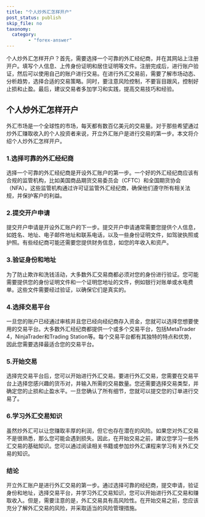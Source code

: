 ```yaml
---
title: "个人炒外汇怎样开户"
post_status: publish
skip_file: no
taxonomy:
  category:
        - "forex-answer"
---
```


个人炒外汇怎样开户？首先，需要选择一个可靠的外汇经纪商，并在其网站上注册开户。填写个人信息、上传身份证明和居住证明等文件。注册完成后，进行账户验证，然后可以使用自己的账户进行交易。在进行外汇交易前，需要了解市场动态、分析趋势，选择合适的交易策略。同时，要注意风险控制，不要盲目跟风，控制好止损和止盈。最后，建议交易者多加学习和实践，提高交易技巧和经验。

## 个人炒外汇怎样开户

外汇市场是一个全球性的市场，每天都有数百亿美元的交易量。对于那些希望通过炒外汇赚取收入的个人投资者来说，开立外汇账户是进行交易的第一步。本文将介绍个人炒外汇怎样开户。

### 1.选择可靠的外汇经纪商

选择一个可靠的外汇经纪商是开设外汇账户的第一步。一个好的外汇经纪商应该有合规的监管机构，比如美国商品期货交易委员会（CFTC）和全国期货协会（NFA）。这些监管机构通过许可证监管外汇经纪商，确保他们遵守所有相关法规，并保护客户的利益。

### 2.提交开户申请

提交开户申请是开设外汇账户的下一步。提交开户申请通常需要您提供个人信息，如姓名、地址、电子邮件地址和联系电话，以及一些身份证明文件，如驾驶执照或护照。有些经纪商可能还需要您提供财务信息，如您的年收入和资产。

### 3.验证身份和地址

为了防止欺诈和洗钱活动，大多数外汇交易商都必须对您的身份进行验证。您可能需要提供您的身份证明文件和一个证明您地址的文件，例如银行对账单或水电费单。这些文件需要经过验证，以确保它们是真实的。

### 4.选择交易平台

一旦您的账户已经通过审核并且您已经向经纪商存入资金，您就可以选择您想要使用的交易平台。大多数外汇经纪商都提供一个或多个交易平台，包括MetaTrader 4，NinjaTrader和Trading Station等。每个交易平台都有其独特的特点和优势，因此您需要选择最适合您的交易平台。

### 5.开始交易

选择完交易平台后，您可以开始进行外汇交易。要进行外汇交易，您需要在交易平台上选择您感兴趣的货币对，并输入所需的交易数量。您还需要选择交易类型，并确定您的止损和止盈水平。一旦您确认了所有细节，您就可以提交您的订单进行交易了。

### 6.学习外汇交易知识

虽然炒外汇可以让您赚取丰厚的利润，但它也存在潜在的风险。如果您对外汇交易不是很熟悉，那么您可能会遇到损失。因此，在开始交易之前，建议您学习一些外汇交易的基础知识。您可以通过阅读相关书籍或参加炒外汇课程来学习有关外汇交易的知识。

### 结论

开立外汇账户是进行外汇交易的第一步。通过选择可靠的经纪商，提交申请，验证身份和地址，选择交易平台，并学习外汇交易知识，您可以开始进行外汇交易和赚取收入。但是，需要注意的是，外汇交易具有高风险性。在开始交易之前，您应该充分了解外汇交易的风险，并采取适当的风险管理措施。 

